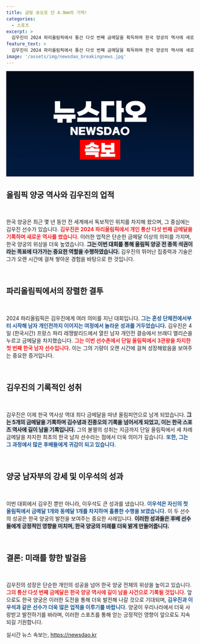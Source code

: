 ```yaml
---
title: 금빛 슛오프 단 4.9㎜의 기적!
categories:
  - 스포츠
excerpt: >
  김우진이 2024 파리올림픽에서 통산 다섯 번째 금메달을 획득하며 한국 양궁의 역사에 새로운 이정표를 세웠습니다. 한국 최초의 올림픽 양궁 5종목 석권을 이룬 김우진의 눈부신 성과, 그 깊은 이야기를 담았습니다!
feature_text: >
  김우진이 2024 파리올림픽에서 통산 다섯 번째 금메달을 획득하며 한국 양궁의 역사에 새로운 이정표를 세웠습니다. 한국 최초의 올림픽 양궁 5종목 석권을 이룬 김우진의 눈부신 성과, 그 깊은 이야기를 담았습니다!
image: '/assets/img/newsdao_breakingnews.jpg'
---
```


<p><img src="/assets/img/newsdao_breakingnews.jpg" alt="cryptoinkorea 속보" /></p>

<h2 data-ke-size="size26">올림픽 양궁 역사와 김우진의 업적</h2>

<p data-ke-size="size16">&nbsp;</p>

<p>한국 양궁은 최근 몇 년 동안 전 세계에서 독보적인 위치를 차지해 왔으며, 그 중심에는 김우진 선수가 있습니다. <b><span style="color: #ee2323;">김우진은 2024 파리올림픽에서 개인 통산 다섯 번째 금메달을 기록하며 새로운 역사를 썼습니다.</span></b> 이러한 업적은 단순한 금메달 이상의 의미를 가지며, 한국 양궁의 위상을 더욱 높였습니다. <b><span style="background-color: #21538527;">그는 이번 대회를 통해 올림픽 양궁 전 종목 석권이라는 목표에 다가가는 중요한 역할을 수행하였습니다.</span></b> 김우진의 뛰어난 집중력과 기술은 그가 오랜 시간에 걸쳐 쌓아온 경험을 바탕으로 한 것입니다. </p>

<p data-ke-size="size16">&nbsp;</p>

<h2 data-ke-size="size26">파리올림픽에서의 장렬한 결투</h2>

<p data-ke-size="size16">&nbsp;</p>

<p>2024 파리올림픽은 김우진에게 여러 의미를 지닌 대회입니다. <b><span style="color: #1a5490;">그는 혼성 단체전에서부터 시작해 남자 개인전까지 이어지는 여정에서 놀라운 성과를 거두었습니다.</span></b> 김우진은 4일 (한국시간) 프랑스 파리 레쟁발리드에서 열린 남자 개인전 결승에서 브래디 엘리슨을 누르고 금메달을 차지했습니다. <b><span style="color: #ee2323;">그는 이번 선수촌에서 단일 올림픽에서 3관왕을 차지한 첫 번째 한국 남자 선수입니다.</span></b> 이는 그의 기량이 오랜 시간에 걸쳐 성장해왔음을 보여주는 중요한 증거입니다. </p>

<p data-ke-size="size16">&nbsp;</p>

<h2 data-ke-size="size26">김우진의 기록적인 성취</h2>

<p data-ke-size="size16">&nbsp;</p>

<p>김우진은 이제 한국 역사상 역대 최다 금메달을 따낸 올림피언으로 남게 되었습니다. <b><span style="background-color: #21538527;">그는 5개의 금메달을 기록하며 김수녕과 진종오의 기록을 넘어서게 되었고, 이는 한국 스포츠 역사에 길이 남을 기록입니다.</span></b> 그의 불멸의 성취는 지금까지 단일 올림픽에서 세 차례 금메달을 차지한 최초의 한국 남자 선수라는 점에서 더욱 의미가 깊습니다. <b><span style="color: #1a5490;">또한, 그는 그 과정에서 많은 후배들에게 귀감이 되고 있습니다.</span></b></p>

<p data-ke-size="size16">&nbsp;</p>

<h2 data-ke-size="size26">양궁 남자부의 강세 및 이우석의 성과</h2>

<p data-ke-size="size16">&nbsp;</p>

<p>이번 대회에서 김우진 뿐만 아니라, 이우석도 큰 성과를 냈습니다. <b><span style="color: #1a5490;">이우석은 자신의 첫 올림픽에서 금메달 1개와 동메달 1개를 차지하며 훌륭한 수행을 보였습니다.</span></b> 이 두 선수의 성공은 한국 양궁의 발전을 보여주는 중요한 사례입니다. <b><span style="background-color: #21538527;">이러한 성과들은 후배 선수들에게 긍정적인 영향을 미치며, 한국 양궁의 미래를 더욱 밝게 만들어줍니다.</span></b></p>

<p data-ke-size="size16">&nbsp;</p>

<h2 data-ke-size="size26">결론: 미래를 향한 발걸음</h2>

<p data-ke-size="size16">&nbsp;</p>

<p>김우진의 성장은 단순한 개인의 성공을 넘어 한국 양궁 전체의 위상을 높이고 있습니다. <b><span style="color: #ee2323;">그의 통산 다섯 번째 금메달은 한국 양궁 역사에 길이 남을 사건으로 기록될 것입니다.</span></b> 앞으로도 한국 양궁은 이러한 도전을 통해 더욱 발전해 나갈 것으로 기대되며, <b><span style="color: #1a5490;">김우진과 이우석과 같은 선수가 더욱 많은 업적을 이루기를 바랍니다.</span></b> 양궁이 우리나라에서 더욱 사랑받고 발전하기를 바라며, 이러한 스포츠를 통해 얻는 긍정적인 영향이 앞으로도 지속되길 기원합니다.</p>
실시간 뉴스 속보는, <a href="https://newsdao.kr" rel="dofollow">https://newsdao.kr</a>


